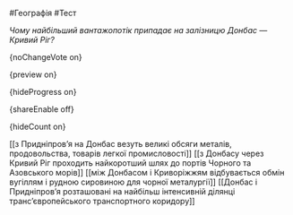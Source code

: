 #Географія #Тест

*Чому найбільший вантажопотік припадає на залізницю Донбас — Кривий Ріг?*

{noChangeVote on}

{preview on}

{hideProgress on}

{shareEnable off}

{hideCount on}

[[з Придніпров’я на Донбас везуть великі обсяги металів, продовольства, товарів легкої промисловості]]
[[з Донбасу через Кривий Ріг проходить найкоротший шлях до портів Чорного та Азовського морів]]
[[між Донбасом і Криворіжжям відбувається обмін вугіллям і рудною сировиною для чорної металургії]]
[[Донбас і Придніпров’я розташовані на найбільш інтенсивній ділянці транс’європейського транспортного коридору]]
